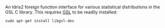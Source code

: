 An Idris2 foreign function interface for various statistical distributions in the GSL C library.
This requires [GSL](https://www.gnu.org/software/gsl/) to be readily installed:
```
sudo apt-get install libgsl-dev
```
